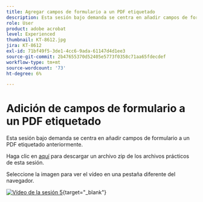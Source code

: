 ```yaml
---
title: Agregar campos de formulario a un PDF etiquetado
description: Esta sesión bajo demanda se centra en añadir campos de formulario a un PDF etiquetado anteriormente
role: User
product: adobe acrobat
level: Experienced
thumbnail: KT-8612.jpg
jira: KT-8612
exl-id: 71bf49f5-3de1-4cc6-9ada-61147d4d1ee3
source-git-commit: 2b47655370d52405e5773f0358c71aa65fdecdef
workflow-type: tm+mt
source-wordcount: '73'
ht-degree: 6%

---
```


# Adición de campos de formulario a un PDF etiquetado

Esta sesión bajo demanda se centra en añadir campos de formulario a un PDF etiquetado anteriormente.

Haga clic en [aquí](../assets/accessibilitysession5.zip) para descargar un archivo zip de los archivos prácticos de esta sesión.

Seleccione la imagen para ver el vídeo en una pestaña diferente del navegador.

[![Vídeo de la sesión 5](../assets/Accessibilitysession5_YT.png)](https://youtu.be/vaM9R-mt5Jo){target="_blank"}
